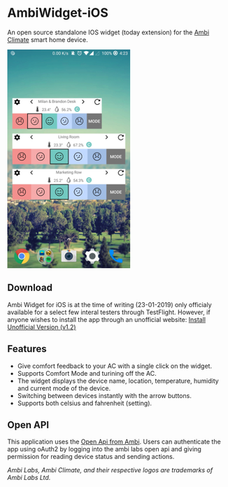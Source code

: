 # AmbiWidget-iOS
An open source standalone IOS widget (today extension) for the [Ambi Climate](http://www.ambiclimate.com) smart home device.

<img src="https://raw.githubusercontent.com/TongLaiCha/AmbiWidget/master/app/release/readme_previewImage.jpg" height="500">

## Download
Ambi Widget for iOS is at the time of writing (23-01-2019) only officialy available for a select few interal testers through TestFlight.
However, if anyone wishes to install the app through an unofficial website:
[Install Unofficial Version (v1.2)](itms-services://?action=download-manifest&url=https://www.brandonyuen.nl/apps/ios/ambiwidget/manifest.plist)

## Features
* Give comfort feedback to your AC with a single click on the widget.
* Supports Comfort Mode and turining off the AC.
* The widget displays the device name, location, temperature, humidity and current mode of the device.
* Switching between devices instantly with the arrow buttons.
* Supports both celsius and fahrenheit (setting).

## Open API
This application uses the [Open Api from Ambi](https://api.ambiclimate.com). Users can authenticate the app using oAuth2 by logging into the ambi labs open api and giving permission for reading device status and sending actions.

*Ambi Labs, Ambi Climate, and their respective logos are trademarks of Ambi Labs Ltd.*
